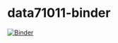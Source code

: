 # data71011-binder
[![Binder](https://mybinder.org/badge_logo.svg)](https://mybinder.org/v2/gh/mward4022/data71011-binder/HEAD)
